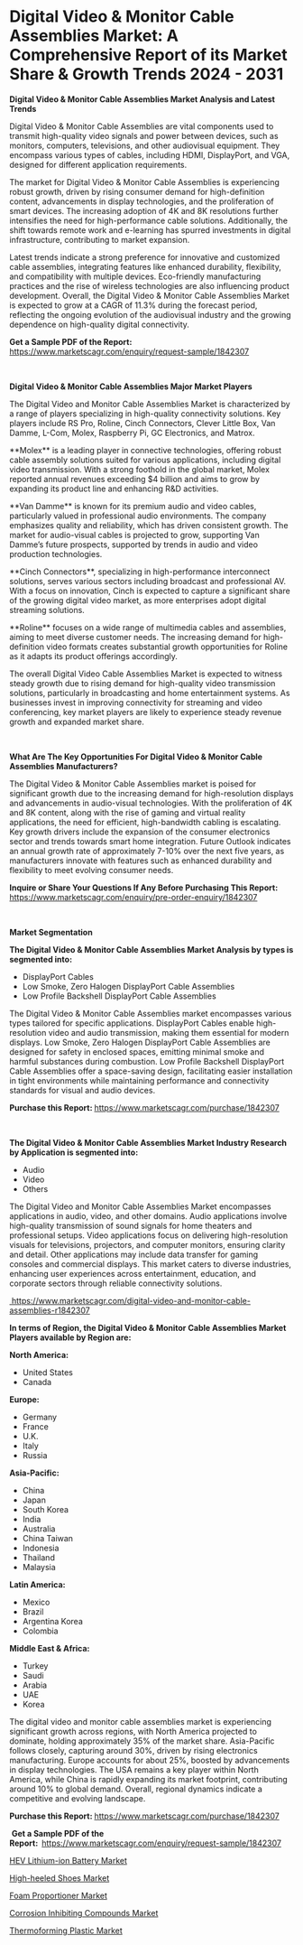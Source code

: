 <p><h1>Digital Video & Monitor Cable Assemblies Market: A Comprehensive Report of its Market Share & Growth Trends 2024 - 2031</h1></p><p><strong>Digital Video & Monitor Cable Assemblies Market Analysis and Latest Trends</strong></p>
<p><p>Digital Video & Monitor Cable Assemblies are vital components used to transmit high-quality video signals and power between devices, such as monitors, computers, televisions, and other audiovisual equipment. They encompass various types of cables, including HDMI, DisplayPort, and VGA, designed for different application requirements. </p><p>The market for Digital Video & Monitor Cable Assemblies is experiencing robust growth, driven by rising consumer demand for high-definition content, advancements in display technologies, and the proliferation of smart devices. The increasing adoption of 4K and 8K resolutions further intensifies the need for high-performance cable solutions. Additionally, the shift towards remote work and e-learning has spurred investments in digital infrastructure, contributing to market expansion.</p><p>Latest trends indicate a strong preference for innovative and customized cable assemblies, integrating features like enhanced durability, flexibility, and compatibility with multiple devices. Eco-friendly manufacturing practices and the rise of wireless technologies are also influencing product development. Overall, the Digital Video & Monitor Cable Assemblies Market is expected to grow at a CAGR of 11.3% during the forecast period, reflecting the ongoing evolution of the audiovisual industry and the growing dependence on high-quality digital connectivity.</p></p>
<p><strong>Get a Sample PDF of the Report:&nbsp;</strong> <a href="https://www.marketscagr.com/enquiry/request-sample/1842307?utm_campaign=1284&utm_medium=2&utm_source=Github&utm_content=ia&utm_term=16102024&utm_id=digital-video-monitor-cable-assemblies">https://www.marketscagr.com/enquiry/request-sample/1842307</a></p>
<p>&nbsp;</p>
<p><strong>Digital Video & Monitor Cable Assemblies Major Market Players</strong></p>
<p><p>The Digital Video and Monitor Cable Assemblies Market is characterized by a range of players specializing in high-quality connectivity solutions. Key players include RS Pro, Roline, Cinch Connectors, Clever Little Box, Van Damme, L-Com, Molex, Raspberry Pi, GC Electronics, and Matrox. </p><p>**Molex** is a leading player in connective technologies, offering robust cable assembly solutions suited for various applications, including digital video transmission. With a strong foothold in the global market, Molex reported annual revenues exceeding $4 billion and aims to grow by expanding its product line and enhancing R&D activities.</p><p>**Van Damme** is known for its premium audio and video cables, particularly valued in professional audio environments. The company emphasizes quality and reliability, which has driven consistent growth. The market for audio-visual cables is projected to grow, supporting Van Damme’s future prospects, supported by trends in audio and video production technologies.</p><p>**Cinch Connectors**, specializing in high-performance interconnect solutions, serves various sectors including broadcast and professional AV. With a focus on innovation, Cinch is expected to capture a significant share of the growing digital video market, as more enterprises adopt digital streaming solutions.</p><p>**Roline** focuses on a wide range of multimedia cables and assemblies, aiming to meet diverse customer needs. The increasing demand for high-definition video formats creates substantial growth opportunities for Roline as it adapts its product offerings accordingly. </p><p>The overall Digital Video Cable Assemblies Market is expected to witness steady growth due to rising demand for high-quality video transmission solutions, particularly in broadcasting and home entertainment systems. As businesses invest in improving connectivity for streaming and video conferencing, key market players are likely to experience steady revenue growth and expanded market share.</p></p>
<p>&nbsp;</p>
<p><strong>What Are The Key Opportunities For Digital Video & Monitor Cable Assemblies Manufacturers?</strong></p>
<p><p>The Digital Video & Monitor Cable Assemblies market is poised for significant growth due to the increasing demand for high-resolution displays and advancements in audio-visual technologies. With the proliferation of 4K and 8K content, along with the rise of gaming and virtual reality applications, the need for efficient, high-bandwidth cabling is escalating. Key growth drivers include the expansion of the consumer electronics sector and trends towards smart home integration. Future Outlook indicates an annual growth rate of approximately 7-10% over the next five years, as manufacturers innovate with features such as enhanced durability and flexibility to meet evolving consumer needs.</p></p>
<p><strong>Inquire or Share Your Questions If Any Before Purchasing This Report:</strong> <a href="https://www.marketscagr.com/enquiry/pre-order-enquiry/1842307?utm_campaign=1284&utm_medium=2&utm_source=Github&utm_content=ia&utm_term=16102024&utm_id=digital-video-monitor-cable-assemblies">https://www.marketscagr.com/enquiry/pre-order-enquiry/1842307</a></p>
<p>&nbsp;</p>
<p><strong>Market Segmentation</strong></p>
<p><strong>The Digital Video & Monitor Cable Assemblies Market Analysis by types is segmented into:</strong></p>
<p><ul><li>DisplayPort Cables</li><li>Low Smoke, Zero Halogen DisplayPort Cable Assemblies</li><li>Low Profile Backshell DisplayPort Cable Assemblies</li></ul></p>
<p><p>The Digital Video & Monitor Cable Assemblies market encompasses various types tailored for specific applications. DisplayPort Cables enable high-resolution video and audio transmission, making them essential for modern displays. Low Smoke, Zero Halogen DisplayPort Cable Assemblies are designed for safety in enclosed spaces, emitting minimal smoke and harmful substances during combustion. Low Profile Backshell DisplayPort Cable Assemblies offer a space-saving design, facilitating easier installation in tight environments while maintaining performance and connectivity standards for visual and audio devices.</p></p>
<p><strong>Purchase this Report:&nbsp;</strong><a href="https://www.marketscagr.com/purchase/1842307?utm_campaign=1284&utm_medium=2&utm_source=Github&utm_content=ia&utm_term=16102024&utm_id=digital-video-monitor-cable-assemblies">https://www.marketscagr.com/purchase/1842307</a></p>
<p>&nbsp;</p>
<p><strong>The Digital Video & Monitor Cable Assemblies Market Industry Research by Application is segmented into:</strong></p>
<p><ul><li>Audio</li><li>Video</li><li>Others</li></ul></p>
<p><p>The Digital Video and Monitor Cable Assemblies Market encompasses applications in audio, video, and other domains. Audio applications involve high-quality transmission of sound signals for home theaters and professional setups. Video applications focus on delivering high-resolution visuals for televisions, projectors, and computer monitors, ensuring clarity and detail. Other applications may include data transfer for gaming consoles and commercial displays. This market caters to diverse industries, enhancing user experiences across entertainment, education, and corporate sectors through reliable connectivity solutions.</p></p>
<p><a href="https://www.marketscagr.com/digital-video-and-monitor-cable-assemblies-r1842307?utm_campaign=1284&utm_medium=2&utm_source=Github&utm_content=ia&utm_term=16102024&utm_id=digital-video-monitor-cable-assemblies">&nbsp;https://www.marketscagr.com/digital-video-and-monitor-cable-assemblies-r1842307</a></p>
<p><strong>In terms of Region, the Digital Video & Monitor Cable Assemblies Market Players available by Region are:</strong></p>
<p>
    <p> <strong> North America: </strong>
        <ul>
            <li>United States</li>
            <li>Canada</li>
        </ul>
        </p> 
    <p> <strong> Europe: </strong>
        <ul>
            <li>Germany</li>
            <li>France</li>
            <li>U.K.</li>
            <li>Italy</li>
            <li>Russia</li>
        </ul>
        </p> 
    <p> <strong> Asia-Pacific: </strong>
        <ul>
            <li>China</li>
            <li>Japan</li>
            <li>South Korea</li>
            <li>India</li>
            <li>Australia</li>
            <li>China Taiwan</li>
            <li>Indonesia</li>
            <li>Thailand</li>
            <li>Malaysia</li>
        </ul>
        </p> 
    <p> <strong> Latin America: </strong>
        <ul>
            <li>Mexico</li>
            <li>Brazil</li>
            <li>Argentina Korea</li>
            <li>Colombia</li>
        </ul>
        </p> 
    <p> <strong> Middle East & Africa: </strong>
        <ul>
            <li>Turkey</li>
            <li>Saudi</li>
            <li>Arabia</li>
            <li>UAE</li>
            <li>Korea</li>
        </ul>
    </p>
    </p>
<p><p>The digital video and monitor cable assemblies market is experiencing significant growth across regions, with North America projected to dominate, holding approximately 35% of the market share. Asia-Pacific follows closely, capturing around 30%, driven by rising electronics manufacturing. Europe accounts for about 25%, boosted by advancements in display technologies. The USA remains a key player within North America, while China is rapidly expanding its market footprint, contributing around 10% to global demand. Overall, regional dynamics indicate a competitive and evolving landscape.</p></p>
<p><strong>Purchase this Report: </strong><a href="https://www.marketscagr.com/purchase/1842307?utm_campaign=1284&utm_medium=2&utm_source=Github&utm_content=ia&utm_term=16102024&utm_id=digital-video-monitor-cable-assemblies">https://www.marketscagr.com/purchase/1842307</a></p>
<p>&nbsp;<strong>Get a Sample PDF of the Report:&nbsp;&nbsp;</strong><a href="https://www.marketscagr.com/enquiry/request-sample/1842307?utm_campaign=1284&utm_medium=2&utm_source=Github&utm_content=ia&utm_term=16102024&utm_id=digital-video-monitor-cable-assemblies">https://www.marketscagr.com/enquiry/request-sample/1842307</a></p>
<p><strong></strong></p>
<p><p><a href="https://github.com/crissync4ust/Market-Research-Report-List-1/blob/main/hev-lithium-ion-battery-market.md?utm_campaign=1284&utm_medium=2&utm_source=Github&utm_content=ia&utm_term=16102024&utm_id=digital-video-monitor-cable-assemblies">HEV Lithium-ion Battery Market</a></p><p><a href="https://github.com/pizolina/Market-Research-Report-List-6/blob/main/high-heeled-shoes-market.md?utm_campaign=1284&utm_medium=2&utm_source=Github&utm_content=ia&utm_term=16102024&utm_id=digital-video-monitor-cable-assemblies">High-heeled Shoes Market</a></p><p><a href="https://issuu.com/reportprime-2/docs/foam-proportioner-market-size-2030._ab6c91438597cc?utm_campaign=1284&utm_medium=2&utm_source=Github&utm_content=ia&utm_term=16102024&utm_id=digital-video-monitor-cable-assemblies">Foam Proportioner Market</a></p><p><a href="https://www.linkedin.com/pulse/analyzing-global-corrosion-inhibiting-compounds-market-nexfc?utm_campaign=1284&utm_medium=2&utm_source=Github&utm_content=ia&utm_term=16102024&utm_id=digital-video-monitor-cable-assemblies">Corrosion Inhibiting Compounds Market</a></p><p><a href="https://www.linkedin.com/pulse/exploring-thermoforming-plastic-market-dynamics-global-trends-om94c?utm_campaign=1284&utm_medium=2&utm_source=Github&utm_content=ia&utm_term=16102024&utm_id=digital-video-monitor-cable-assemblies">Thermoforming Plastic Market</a></p></p>